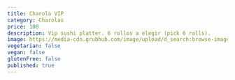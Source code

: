 ```yaml
---
title: Charola VIP
category: Charolas
price: 100
description: Vip sushi platter. 6 rollos a elegir (pick 6 rolls).
image: https://media-cdn.grubhub.com/image/upload/d_search:browse-images:default.jpg/w_115,q_auto:low,fl_lossy,dpr_2.0,c_fill,f_auto,h_115/u7wumh9hk3vwaqfqlex6
vegetarian: false
vegan: false
glutenFree: false
published: true
---
```

